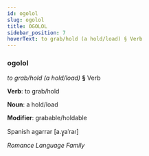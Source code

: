 ```yaml
---
id: ogolol
slug: ogolol
title: OGOLOL
sidebar_position: 7
hoverText: to grab/hold (a hold/load) § Verb
---
```


### ogolol

*to grab/hold (a hold/load)* **§** Verb

**Verb**: to grab/hold

**Noun**: a hold/load

**Modifier**: grabable/holdable

Spanish agarrar [a.ɣ̞aˈraɾ]

*Romance Language Family*